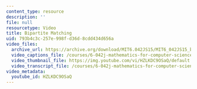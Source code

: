 ```yaml
---
content_type: resource
description: ''
file: null
resourcetype: Video
title: Bipartite Matching
uid: 793b4c3c-257e-998f-d36d-8cdd434d656a
video_files:
  archive_url: https://archive.org/download/MIT6.042JS15/MIT6_042JS15_bipartitematch_video_ipod.mp4
  video_captions_file: /courses/6-042j-mathematics-for-computer-science-spring-2015/bb531fdb0d4459dcb38703a2f5670e9a_HZLKDC9OSaQ.vtt
  video_thumbnail_file: https://img.youtube.com/vi/HZLKDC9OSaQ/default.jpg
  video_transcript_file: /courses/6-042j-mathematics-for-computer-science-spring-2015/c76bf7f3fef287782986e19b75295062_HZLKDC9OSaQ.pdf
video_metadata:
  youtube_id: HZLKDC9OSaQ
---
```

